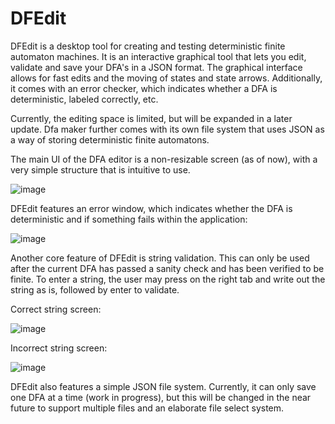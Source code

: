 # DFEdit
DFEdit is a desktop tool for creating and testing deterministic finite automaton machines. 
It is an interactive graphical tool that lets you edit, validate and save your DFA's in a JSON format. 
The graphical interface allows for fast edits and the moving of states and state arrows.
Additionally, it comes with an error checker, which indicates whether a DFA is deterministic, labeled correctly, etc.

Currently, the editing space is limited, but will be expanded in a later update.
Dfa maker further comes with its own file system that uses JSON as a way of storing deterministic finite automatons.

The main UI of the DFA editor is a non-resizable screen (as of now), with a very simple structure that is intuitive to use.

![image](https://github.com/SortedIvan/dfamaker/assets/62967263/ba71d5c1-fa4a-4913-b7b4-e7cac6f264ac)

DFEdit features an error window, which indicates whether the DFA is deterministic and if something fails within the application:

![image](https://github.com/SortedIvan/dfamaker/assets/62967263/a34a8843-acf4-415b-bd21-d385d06a40e5)

Another core feature of DFEdit is string validation. This can only be used after the current DFA has passed a sanity check and has been verified to be finite. 
To enter a string, the user may press on the right tab and write out the string as is, followed by enter to validate.

Correct string screen:

![image](https://github.com/SortedIvan/dfamaker/assets/62967263/7ab95f26-fbfd-4b1e-9d1d-dbd984365386)

Incorrect string screen:

![image](https://github.com/SortedIvan/dfamaker/assets/62967263/dd89f6ad-7ccc-4301-8ec6-691348dc2818)

DFEdit also features a simple JSON file system. Currently, it can only save one DFA at a time (work in progress), but this will be changed in the near future to support multiple files and an elaborate file select system.

